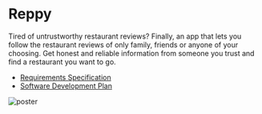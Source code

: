 # Reppy
Tired of untrustworthy restaurant reviews? Finally, an app that lets you follow the restaurant reviews of only family, friends or anyone of your choosing. Get honest and reliable information from someone you trust and find a restaurant you want to go.

- [Requirements Specification](docs/Requirements_Specification.md)
- [Software Development Plan](docs/Software_Development_Plan.md)

![poster](../resources/reppy-poster-1.png)
